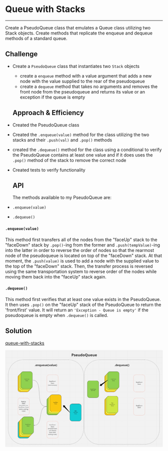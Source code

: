# Queue with Stacks
---

Create a PseudoQueue class that emulates a Queue class utilizing two Stack objects. Create methods that replicate the enqueue and dequeue methods of a standard queue.

## Challenge

- Create a `PseudoQueue` class that instantiates two `Stack` objects
  - create a `enqueue` method with a value argument that adds a new node with the value supplied to the rear of the pseudoqueue
  - create a `dequeue` method that takes no arguments and removes the front node from the pseudoqueue and returns its value or an exception if the queue is empty

  ## Approach & Efficiency

- Created the PseudoQueue class
- Created the `.enqueue(value)` method for the class utilizing the two stacks and their `.push(val)` and `.pop()` methods
- created the `.dequeue()` method for the class using a conditional to verify the PseudoQueue contains at least one value and if it does uses the `.pop()` method of the stack to remove the correct node
- Created tests to verify functionality

  ## API

  The methods available to my PseudoQueue are:

- `.enqueue(value)`
- `.dequeue()`

#### `.enqueue(value)`

This method first transfers all of the nodes from the "faceUp" stack to the "faceDown" stack by `.pop()`-ing from the former and `.push(tempValue)`-ing into the latter in order to reverse the order of nodes so that the rearmost node of the pseudoqueue is located on top of the "faceDown" stack. At that moment, the `.push(value)` is used to add a node with the supplied value to the top of the "faceDown" stack. Then, the transfer process is reversed using the same transportation system to reverse order of the nodes while moving them back into the "faceUp" stack again.

#### `.dequeue()`

This method first verifies that at least one value exists in the PseudoQueue. It then uses `.pop()` on the "faceUp" stack of the PseudoQueue to return the 'front/first' value. It will return an `'Exception - Queue is empty'` if the pseudoqueue is empty when `.dequeue()` is called.

 ## Solution
[queue-with-stacks](queue-with-stacks.js)

![Whiteboard](../../assets/queue-with-stacks.png)